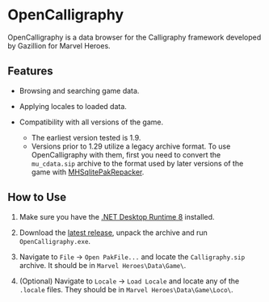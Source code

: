 # OpenCalligraphy

OpenCalligraphy is a data browser for the Calligraphy framework developed by Gazillion for Marvel Heroes.

## Features

- Browsing and searching game data.

- Applying locales to loaded data.

- Compatibility with all versions of the game.
  
  - The earliest version tested is 1.9.
  - Versions prior to 1.29 utilize a legacy archive format. To use OpenCalligraphy with them, first you need to convert the `mu_cdata.sip` archive to the format used by later versions of the game with [MHSqlitePakRepacker](https://github.com/Crypto137/MHSqlitePakRepacker).

## How to Use

1. Make sure you have the [.NET Desktop Runtime 8](https://dotnet.microsoft.com/en-us/download/dotnet/8.0) installed.

2. Download the [latest release](https://github.com/Crypto137/OpenCalligraphy/releases), unpack the archive and run `OpenCalligraphy.exe`.

3. Navigate to `File` -> `Open PakFile...` and locate the `Calligraphy.sip` archive. It should be in `Marvel Heroes\Data\Game\`.

4. (Optional) Navigate to `Locale` -> `Load Locale` and locate any of the `.locale` files. They should be in `Marvel Heroes\Data\Game\Loco\`.
